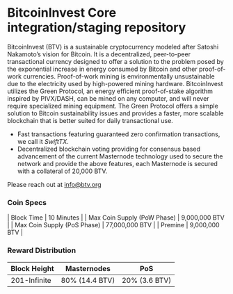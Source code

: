 BitcoinInvest Core integration/staging repository
=================================================

BitcoinInvest (BTV) is a sustainable cryptocurrency modeled after Satoshi Nakamoto’s vision for Bitcoin. It is a decentralized, peer-to-peer transactional currency designed to offer a solution to the problem posed by the exponential increase in energy consumed by Bitcoin and other proof-of-work currencies. Proof-of-work mining is environmentally unsustainable due to the electricity used by high-powered mining hardware. BitcoinInvest utilizes the Green Protocol, an energy efficient proof-of-stake algorithm inspired by PIVX/DASH, can be mined on any computer, and will never require specialized mining equipment. The Green Protocol offers a simple solution to Bitcoin sustainability issues and provides a faster, more scalable blockchain that is better suited for daily transactional use.

- Fast transactions featuring guaranteed zero confirmation transactions, we call it _SwiftTX_.
- Decentralized blockchain voting providing for consensus based advancement of the current Masternode
  technology used to secure the network and provide the above features, each Masternode is secured
  with a collateral of 20,000 BTV.


Please reach out at info@btv.org

### Coin Specs
| Block Time                  | 10 Minutes      |
| Max Coin Supply (PoW Phase) | 9,000,000 BTV    |
| Max Coin Supply (PoS Phase) | 77,000,000 BTV |
| Premine                     | 9,000,000 BTV    |

### Reward Distribution

| **Block Height** | **Masternodes**  | **PoS**          |
|------------------|------------------|------------------|
| 201-Infinite     | 80% (14.4 BTV)   | 20% (3.6 BTV)   |
